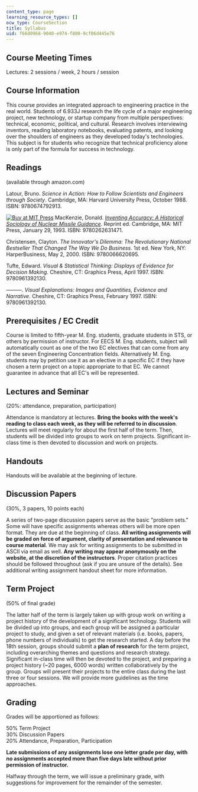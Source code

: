 ```yaml
---
content_type: page
learning_resource_types: []
ocw_type: CourseSection
title: Syllabus
uid: f66d0968-9040-e974-f800-9cf06d445e76
---
```


Course Meeting Times
--------------------

Lectures: 2 sessions / week, 2 hours / session

Course Information
------------------

This course provides an integrated approach to engineering practice in the real world. Students of 6.933J research the life cycle of a major engineering project, new technology, or startup company from multiple perspectives: technical, economic, political, and cultural. Research involves interviewing inventors, reading laboratory notebooks, evaluating patents, and looking over the shoulders of engineers as they developed today's technologies. This subject is for students who recognize that technical proficiency alone is only part of the formula for success in technology.

Readings
--------

(available through amazon.com)

Latour, Bruno. _Science in Action: How to Follow Scientists and Engineers through Society_. Cambridge, MA: Harvard University Press, October 1988. ISBN: 9780674792913.

[![Buy at MIT Press](/images/mp_logo.gif)](https://mitpress.mit.edu/9780262631471) MacKenzie, Donald. [_Inventing Accuracy: A Historical Sociology of Nuclear Missile Guidance_](https://mitpress.mit.edu/9780262631471). Reprint ed. Cambridge, MA: MIT Press, January 29, 1993. ISBN: 9780262631471.

Christensen, Clayton. _The Innovator's Dilemma: The Revolutionary National Bestseller That Changed The Way We Do Business_. 1st ed. New York, NY: HarperBusiness, May 2, 2000. ISBN: 9780066620695.

Tufte, Edward. _Visual & Statistical Thinking: Displays of Evidence for Decision Making_. Cheshire, CT: Graphics Press, April 1997. ISBN: 9780961392130.

———. _Visual Explanations: Images and Quantities, Evidence and Narrative_. Cheshire, CT: Graphics Press, February 1997. ISBN: 9780961392130.

Prerequisites / EC Credit
-------------------------

Course is limited to fifth-year M. Eng. students, graduate students in STS, or others by permission of instructor. For EECS M. Eng. students, subject will automatically count as one of the two EC electives that can come from any of the seven Engineering Concentration fields. Alternatively M. Eng. students may by petition use it as an elective in a specific EC if they have chosen a term project on a topic appropriate to that EC. We cannot guarantee in advance that all EC's will be represented.

Lectures and Seminar
--------------------

(20%: attendance, preparation, participation)

Attendance is mandatory at lectures. **Bring the books with the week's reading to class each week, as they will be referred to in discussion**. Lectures will meet regularly for about the first half of the term. Then, students will be divided into groups to work on term projects. Significant in-class time is then devoted to discussion and work on projects.

Handouts
--------

Handouts will be available at the beginning of lecture.

Discussion Papers
-----------------

(30%, 3 papers, 10 points each)

A series of two-page discussion papers serve as the basic "problem sets." Some will have specific assignments whereas others will be more open format. They are due at the beginning of class. **All writing assignments will be graded on force of argument, clarity of presentation and relevance to course material**. We may ask for writing assignments to be submitted in ASCII via email as well. **Any writing may appear anonymously on the website, at the discretion of the instructors**. Proper citation practices should be followed throughout (ask if you are unsure of the details). See additional writing assignment handout sheet for more information.

Term Project
------------

(50% of final grade)

The latter half of the term is largely taken up with group work on writing a project history of the development of a significant technology. Students will be divided up into groups, and each group will be assigned a particular project to study, and given a set of relevant materials (i.e. books, papers, phone numbers of individuals) to get the research started. A day before the 18th session, groups should submit a **plan of research** for the term project, including overarching themes and questions and research strategy. Significant in-class time will then be devoted to the project, and preparing a project history (~20 pages, 6000 words) written collaboratively by the group. Groups will present their projects to the entire class during the last three or four sessions. We will provide more guidelines as the time approaches.

Grading
-------

Grades will be apportioned as follows:

50% Term Project  
30% Discussion Papers  
20% Attendance, Preparation, Participation

**Late submissions of any assignments lose one letter grade per day, with no assignments accepted more than five days late without prior permission of instructor.**

Halfway through the term, we will issue a preliminary grade, with suggestions for improvement for the remainder of the semester.